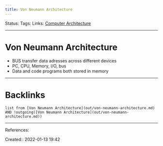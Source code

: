 ```yaml
---
title: Von Neumann Architecture
---
```

Status: 
Tags: 
Links: [Computer Architecture](out/computer-architecture.md)
___
# Von Neumann Architecture
- BUS transfer data adresses across different devices
- PC, CPU, Memory, I/O, bus
- Data and code programs both stored in memory
___
# Backlinks
```dataview
list from [Von Neumann Architecture](out/von-neumann-architecture.md) AND !outgoing([Von Neumann Architecture](out/von-neumann-architecture.md))
```
___
References:

Created:: 2022-01-13 19:42
